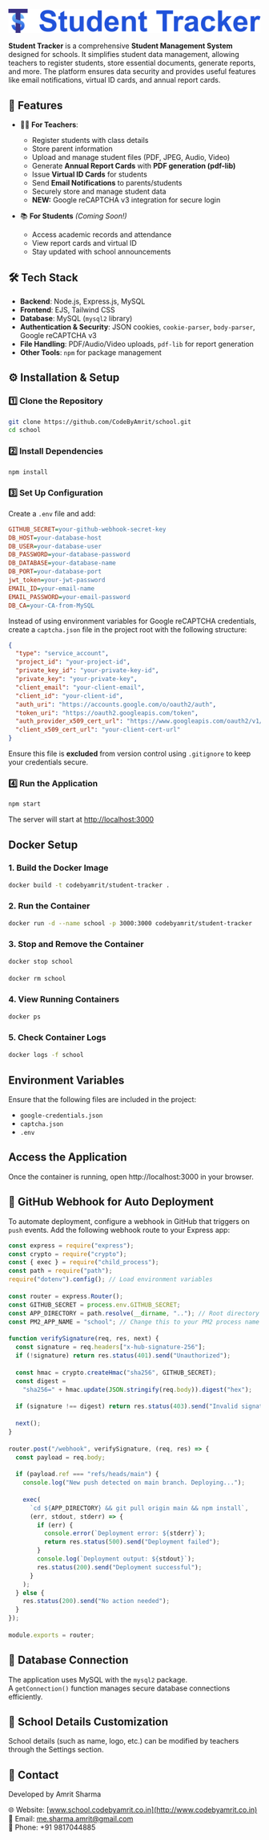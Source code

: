 ![School Logo](public/image/logo.svg)

**Student Tracker** is a comprehensive **Student Management System** designed for schools. It simplifies student data management, allowing teachers to register students, store essential documents, generate reports, and more. The platform ensures data security and provides useful features like email notifications, virtual ID cards, and annual report cards.

## 🚀 Features

- 👩‍🏫 **For Teachers**:

  - Register students with class details
  - Store parent information
  - Upload and manage student files (PDF, JPEG, Audio, Video)
  - Generate **Annual Report Cards** with **PDF generation (pdf-lib)**
  - Issue **Virtual ID Cards** for students
  - Send **Email Notifications** to parents/students
  - Securely store and manage student data
  - **NEW:** Google reCAPTCHA v3 integration for secure login

- 📚 **For Students** _(Coming Soon!)_
  - Access academic records and attendance
  - View report cards and virtual ID
  - Stay updated with school announcements

## 🛠️ Tech Stack

- **Backend**: Node.js, Express.js, MySQL
- **Frontend**: EJS, Tailwind CSS
- **Database**: MySQL (`mysql2` library)
- **Authentication & Security**: JSON cookies, `cookie-parser`, `body-parser`, Google reCAPTCHA v3
- **File Handling**: PDF/Audio/Video uploads, `pdf-lib` for report generation
- **Other Tools**: `npm` for package management

## ⚙️ Installation & Setup

### 1️⃣ Clone the Repository

```sh
git clone https://github.com/CodeByAmrit/school.git
cd school
```

### 2️⃣ Install Dependencies

```sh
npm install
```

### 3️⃣ Set Up Configuration

Create a `.env` file and add:

```ini
GITHUB_SECRET=your-github-webhook-secret-key
DB_HOST=your-database-host
DB_USER=your-database-user
DB_PASSWORD=your-database-password
DB_DATABASE=your-database-name
DB_PORT=your-database-port
jwt_token=your-jwt-password
EMAIL_ID=your-email-name
EMAIL_PASSWORD=your-email-password
DB_CA=your-CA-from-MySQL
```

Instead of using environment variables for Google reCAPTCHA credentials, create a `captcha.json` file in the project root with the following structure:

```json
{
  "type": "service_account",
  "project_id": "your-project-id",
  "private_key_id": "your-private-key-id",
  "private_key": "your-private-key",
  "client_email": "your-client-email",
  "client_id": "your-client-id",
  "auth_uri": "https://accounts.google.com/o/oauth2/auth",
  "token_uri": "https://oauth2.googleapis.com/token",
  "auth_provider_x509_cert_url": "https://www.googleapis.com/oauth2/v1/certs",
  "client_x509_cert_url": "your-client-cert-url"
}
```

Ensure this file is **excluded** from version control using `.gitignore` to keep your credentials secure.

### 4️⃣ Run the Application

```sh
npm start
```

The server will start at [http://localhost:3000](http://localhost:3000)

## Docker Setup

### 1. Build the Docker Image

```sh
docker build -t codebyamrit/student-tracker .
```

### 2. Run the Container

```sh
docker run -d --name school -p 3000:3000 codebyamrit/student-tracker
```

### 3. Stop and Remove the Container

```sh
docker stop school

docker rm school
```

### 4. View Running Containers

```sh
docker ps
```

### 5. Check Container Logs

```sh
docker logs -f school
```

## Environment Variables

Ensure that the following files are included in the project:

- `google-credentials.json`
- `captcha.json`
- `.env`

## Access the Application

Once the container is running, open http\://localhost:3000 in your browser.

## 🔄 GitHub Webhook for Auto Deployment

To automate deployment, configure a webhook in GitHub that triggers on `push` events. Add the following webhook route to your Express app:

```javascript
const express = require("express");
const crypto = require("crypto");
const { exec } = require("child_process");
const path = require("path");
require("dotenv").config(); // Load environment variables

const router = express.Router();
const GITHUB_SECRET = process.env.GITHUB_SECRET;
const APP_DIRECTORY = path.resolve(__dirname, ".."); // Root directory of your project
const PM2_APP_NAME = "school"; // Change this to your PM2 process name

function verifySignature(req, res, next) {
  const signature = req.headers["x-hub-signature-256"];
  if (!signature) return res.status(401).send("Unauthorized");

  const hmac = crypto.createHmac("sha256", GITHUB_SECRET);
  const digest =
    "sha256=" + hmac.update(JSON.stringify(req.body)).digest("hex");

  if (signature !== digest) return res.status(403).send("Invalid signature");

  next();
}

router.post("/webhook", verifySignature, (req, res) => {
  const payload = req.body;

  if (payload.ref === "refs/heads/main") {
    console.log("New push detected on main branch. Deploying...");

    exec(
      `cd ${APP_DIRECTORY} && git pull origin main && npm install`,
      (err, stdout, stderr) => {
        if (err) {
          console.error(`Deployment error: ${stderr}`);
          return res.status(500).send("Deployment failed");
        }
        console.log(`Deployment output: ${stdout}`);
        res.status(200).send("Deployment successful");
      }
    );
  } else {
    res.status(200).send("No action needed");
  }
});

module.exports = router;
```

## 🔐 Database Connection

The application uses MySQL with the `mysql2` package.  
A `getConnection()` function manages secure database connections efficiently.

## 🏫 School Details Customization

School details (such as name, logo, etc.) can be modified by teachers through the Settings section.

## 📧 Contact

Developed by Amrit Sharma

🌐 Website: [www.school.codebyamrit.co.in](http://www.codebyamrit.co.in)  
📧 Email: [me.sharma.amrit@gmail.com](mailto:me.sharma.amrit@gmail.com)  
📱 Phone: +91 9817044885
